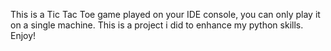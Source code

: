 This is a Tic Tac Toe game played on your IDE console, you can only play it on a single machine. This is a project i did to enhance my python skills. Enjoy!
